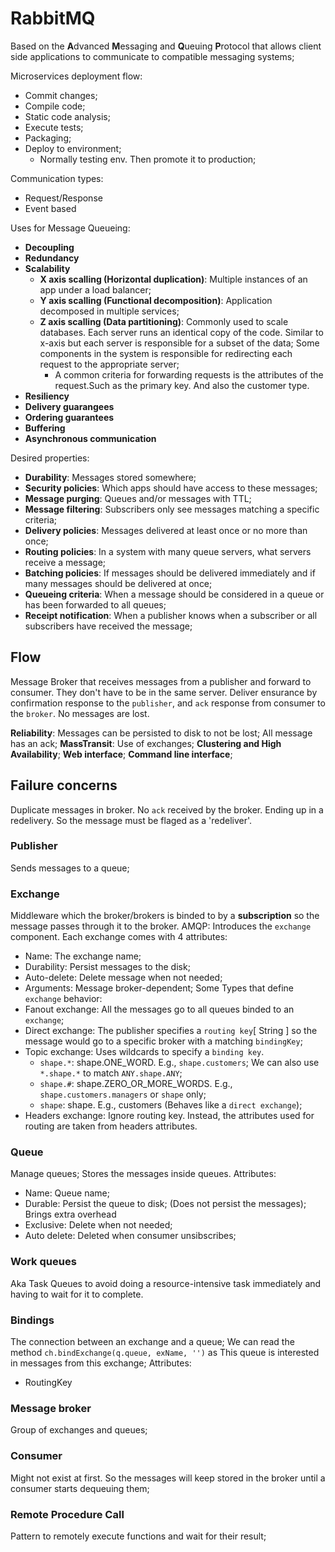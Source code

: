 # RabbitMQ
Based on the **A**dvanced **M**essaging and **Q**ueuing **P**rotocol that allows client side applications to communicate to compatible messaging systems;

Microservices deployment flow:
- Commit changes;
- Compile code;
- Static code analysis;
- Execute tests;
- Packaging;
- Deploy to environment;
	- Normally testing env. Then promote it to production;

Communication types:
- Request/Response
- Event based

Uses for Message Queueing:
- **Decoupling**
- **Redundancy**
- **Scalability**
	- **X axis scalling (Horizontal duplication)**: Multiple instances of an app under a load balancer;
	- **Y axis scalling (Functional decomposition)**: Application decomposed in multiple services;
	- **Z axis scalling (Data partitioning)**: Commonly used to scale databases. Each server runs an identical copy of the code. Similar to x-axis but each server is responsible for a subset of the data; Some components in the system is responsible for redirecting each request to the appropriate server;
		- A common criteria for forwarding requests is the attributes of the request.Such as the primary key. And also the customer type.
- **Resiliency**
- **Delivery guarangees**
- **Ordering guarantees**
- **Buffering**
- **Asynchronous communication**

Desired properties:
- **Durability**: Messages stored somewhere;
- **Security policies**: Which apps should have access to these messages;
- **Message purging**: Queues and/or messages with TTL;
- **Message filtering**: Subscribers only see messages matching a specific criteria;
- **Delivery policies**: Messages delivered at least once or no more than once;
- **Routing policies**: In a system with many queue servers, what servers receive a message;
- **Batching policies**: If messages should be delivered immediately and if many messages should be delivered at once;
- **Queueing criteria**: When a message should be considered in a queue or has been forwarded to all queues;
- **Receipt notification**: When a publisher knows when a subscriber or all subscribers have received the message;

## Flow
Message Broker that receives messages from a publisher and forward to consumer.
They don't have to be in the same server.
Deliver ensurance by confirmation response to the `publisher`, and `ack` response from consumer to the `broker`. No messages are lost.

**Reliability**: Messages can be persisted to disk to not be lost; All message has an ack;
**MassTransit**: Use of exchanges;
**Clustering and High Availability**;
**Web interface**;
**Command line interface**;

## Failure concerns
Duplicate messages in broker.
No `ack` received by the broker. Ending up in a redelivery. So the message must be flaged as a 'redeliver'.


### Publisher
Sends messages to a queue;

### Exchange
Middleware which the broker/brokers is binded to by a **subscription** so the message passes through it to the broker.
AMQP: Introduces the `exchange` component.
Each exchange comes with 4 attributes:
- Name: The exchange name;
- Durability: Persist messages to the disk;
- Auto-delete: Delete message when not needed;
- Arguments: Message broker-dependent;
Some Types that define `exchange` behavior:
- Fanout exchange: All the messages go to all queues binded to an `exchange`;
- Direct exchange: The publisher specifies a `routing key`[ String ] so the message would go to a specific broker with a matching `bindingKey`;
- Topic exchange: Uses wildcards to specify a `binding key`.
	- `shape.*`: shape.ONE_WORD. E.g., `shape.customers`; We can also use `*.shape.*` to match `ANY.shape.ANY`;
	- `shape.#`: shape.ZERO_OR_MORE_WORDS. E.g., `shape.customers.managers` or `shape` only;
	- `shape`: shape. E.g., customers (Behaves like a `direct exchange`);
- Headers exchange: Ignore routing key. Instead, the attributes used for routing are taken from headers attributes.

### Queue
Manage queues;
Stores the messages inside queues.
Attributes:
- Name: Queue name;
- Durable: Persist the queue to disk; (Does not persist the messages); Brings extra overhead
- Exclusive: Delete when not needed;
- Auto delete: Deleted when consumer unsibscribes;

### Work queues
Aka Task Queues to avoid doing a resource-intensive task immediately and having to wait for it to complete.

### Bindings
The connection between an exchange and a queue; We can read the method `ch.bindExchange(q.queue, exName, '')` as This queue is interested in messages from this exchange;
Attributes:
- RoutingKey

### Message broker
Group of exchanges and queues;

### Consumer
Might not exist at first. So the messages will keep stored in the broker until a consumer starts dequeuing them;

### Remote Procedure Call
Pattern to remotely execute functions and wait for their result;
